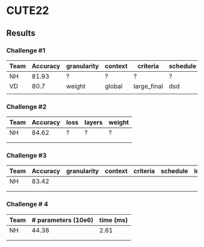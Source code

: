 # CUTE22




## Results

### Challenge #1

|Team| Accuracy  | granularity  | context  |  criteria | schedule | 
|---|---|---|---|---|---|
| NH  | 81.93  | ?  | ?  | ?  | ? |
|  VD | 80.7  | weight  | global  | large_final  | dsd |
|   |   |   |   |   | |


### Challenge #2

|Team| Accuracy  | loss  | layers  | weight |
|---|---|---|---|---|
| NH  | 84.62  | ?  | ?  | ?  |
|   |   |   |   |   |
|   |   |   |   |   |


### Challenge #3

|Team| Accuracy  | granularity  | context  |  criteria | schedule | loss  | layers  | weight |
|---|---|---|---|---| --- | --- | --- | ---| 
| NH  | 83.42  |   |   |   | | | | |
|   |   |   |   |   | | | | |
|   |   |   |   |   | | | | |



### Challenge # 4


|Team| # parameters (10e6) | time (ms)  |
|---|---|---|
| NH  | 44.38  | 2.61 |
|   |   |   |
|   |   |   |

